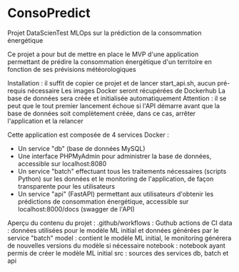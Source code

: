 # ConsoPredict
Projet DataScienTest MLOps sur la prédiction de la consommation énergétique

Ce projet a pour but de mettre en place le MVP d'une application permettant de prédire la consommation énergétique d'un territoire en fonction de ses prévisions météorologiques

Installation : il suffit de copier ce projet et de lancer start_api.sh, aucun pré-requis nécessaire
Les images Docker seront récupérées de Dockerhub
La base de données sera créée et initialisée automatiquement
Attention : il se peut que le tout premier lancement échoue si l'API démarre avant que la base de données soit complètement créée, dans ce cas, arrêter l'application et la relancer

Cette application est composée de 4 services Docker :
- Un service "db" (base de données MySQL)
- Une interface PHPMyAdmin pour administrer la base de données, accessible sur localhost:8080
- Un service "batch" effectuant tous les traitements nécessaires (scripts Python) sur les données et le monitoring de l'application, de façon transparente pour les utilisateurs
- Un service "api" (FastAPI) permettant aux utilisateurs d'obtenir les prédictions de consommation énergétique, accessible sur localhost:8000/docs (swagger de l'API)

Aperçu du contenu du projet :
.github/workflows : Guthub actions de CI
data : données utilisées pour le modèle ML initial et données générées par le service "batch"
model : contient le modèle ML initial, le monitoring générera de nouvelles versions du modèle si nécessaire
notebook : notebook ayant permis de créer le modèle ML initial
src : sources des services db, batch et api

